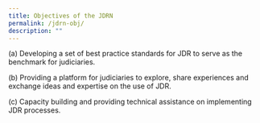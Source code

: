 ```yaml
---
title: Objectives of the JDRN
permalink: /jdrn-obj/
description: ""
---
```

(a)	Developing a set of best practice standards for JDR to serve as the benchmark for judiciaries. 

(b)	Providing a platform for judiciaries to explore, share experiences and exchange ideas and expertise on the use of JDR.

(c)	Capacity building and providing technical assistance on implementing JDR processes.